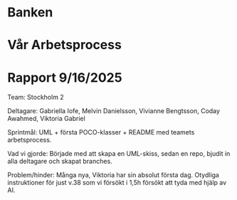 # Banken
# Vår Arbetsprocess
# Rapport 9/16/2025
Team: Stockholm 2

Deltagare: Gabriella Iofe, Melvin Danielsson, Vivianne Bengtsson, Coday Awahmed, Viktoria Gabriel

Sprintmål: UML + första POCO-klasser + README med teamets arbetsprocess.

Vad vi gjorde: Började med att skapa en UML-skiss, sedan en repo, bjudit in alla deltagare och skapat branches. 

Problem/hinder: Många nya, Viktoria har sin absolut första dag. Otydliga instruktioner för just v.38 som vi försökt i 1,5h försökt att tyda med hjälp av AI. 

